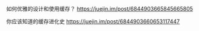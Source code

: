 如何优雅的设计和使用缓存？     https://juejin.im/post/6844903665845665805

你应该知道的缓存进化史             https://juejin.im/post/6844903660653117447